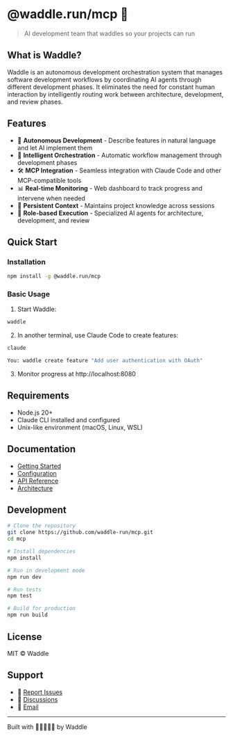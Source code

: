 # @waddle.run/mcp 🐧

> AI development team that waddles so your projects can run

## What is Waddle?

Waddle is an autonomous development orchestration system that manages software development workflows by coordinating AI agents through different development phases. It eliminates the need for constant human interaction by intelligently routing work between architecture, development, and review phases.

## Features

- 🤖 **Autonomous Development** - Describe features in natural language and let AI implement them
- 🔄 **Intelligent Orchestration** - Automatic workflow management through development phases
- 🛠️ **MCP Integration** - Seamless integration with Claude Code and other MCP-compatible tools
- 📊 **Real-time Monitoring** - Web dashboard to track progress and intervene when needed
- 💾 **Persistent Context** - Maintains project knowledge across sessions
- 🎯 **Role-based Execution** - Specialized AI agents for architecture, development, and review

## Quick Start

### Installation

```bash
npm install -g @waddle.run/mcp
```

### Basic Usage

1. Start Waddle:
```bash
waddle
```

2. In another terminal, use Claude Code to create features:
```bash
claude

You: waddle create feature "Add user authentication with OAuth"
```

3. Monitor progress at http://localhost:8080

## Requirements

- Node.js 20+
- Claude CLI installed and configured
- Unix-like environment (macOS, Linux, WSL)

## Documentation

- [Getting Started](./docs/getting-started.md)
- [Configuration](./docs/configuration.md)
- [API Reference](./docs/api.md)
- [Architecture](./docs/architecture.md)

## Development

```bash
# Clone the repository
git clone https://github.com/waddle-run/mcp.git
cd mcp

# Install dependencies
npm install

# Run in development mode
npm run dev

# Run tests
npm test

# Build for production
npm run build
```

## License

MIT © Waddle

## Support

- 🐛 [Report Issues](https://github.com/waddle-run/mcp/issues)
- 💬 [Discussions](https://github.com/waddle-run/mcp/discussions)
- 📧 [Email](mailto:support@waddle.run)

---

Built with 🐧🐧🐧🐧🐧 by Waddle
